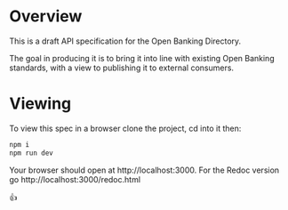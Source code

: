 Overview
===

This is a draft API specification for the Open Banking Directory.

The goal in producing it is to bring it into line with existing Open Banking standards, with a view to publishing it to external consumers.

Viewing
===

To view this spec in a browser clone the project, cd into it then:

```bash
npm i
npm run dev
```

Your browser should open at http://localhost:3000. For the Redoc version go http://localhost:3000/redoc.html

:thumbsup:
